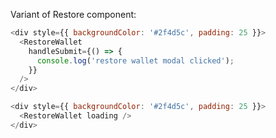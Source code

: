 Variant of Restore component:

```js
<div style={{ backgroundColor: '#2f4d5c', padding: 25 }}>
  <RestoreWallet
    handleSubmit={() => {
      console.log('restore wallet modal clicked');
    }}
  />
</div>
```

```js
<div style={{ backgroundColor: '#2f4d5c', padding: 25 }}>
  <RestoreWallet loading />
</div>
```
